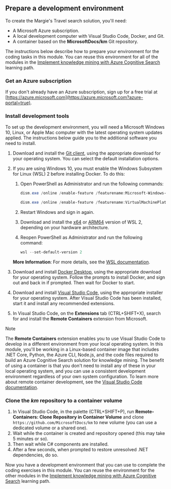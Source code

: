 ## Prepare a development environment

To create the Margie's Travel search solution, you'll need:

- A Microsoft Azure subscription.
- A local development computer with Visual Studio Code, Docker, and Git.
- A container based on the **MicrosoftDocs/km** Git repository.

The instructions below describe how to prepare your environment for the coding tasks in this module. You can reuse this environment for all of the modules in the [Implement knowledge mining with Azure Cognitive Search](https://docs.microsoft.com/learn/paths/implement-knowledge-mining-azure-cognitive-search/) learning path.

### Get an Azure subscription

If you don't already have an Azure subscription, sign up for a free trial at [https://azure.microsoft.com](https://azure.microsoft.com?azure-portal=true).

### Install development tools

To set up the development environment, you will need a Microsoft Windows 10, Linux, or Apple Mac computer with the latest operating system updates applied. The instructions below guide you to the additional software you need to install.

1. Download and install the [Git client](https://git-scm.com/downloads?azure-portal=true), using the appropriate download for your operating system. You can select the default installation options.
2. If you are using Windows 10, you must enable the Windows Subsystem for Linux (WSL) 2 before installing Docker. To do this:
    1. Open PowerShell as Administrator and run the following commands:

        ```Powershell
        dism.exe /online /enable-feature /featurename:Microsoft-Windows-Subsystem-Linux /all /norestart
        ```

        ```Powershell
        dism.exe /online /enable-feature /featurename:VirtualMachinePlatform /all /norestart
        ```

    2. Restart Windows and sign in again.
    3. Download and install the [x64](https://wslstorestorage.blob.core.windows.net/wslblob/wsl_update_x64.msi) or [ARM64](https://wslstorestorage.blob.core.windows.net/wslblob/wsl_update_arm64.msi) version of WSL 2, depending on your hardware architecture.
    4. Reopen PowerShell as Administrator and run the following command:

        ```Powershell
        wsl --set-default-version 2
        ```

    **More Information**: For more details, see the [WSL documentation](https://docs.microsoft.comwindows/wsl/install-win10?azure-portal=true).

3. Download and install [Docker Desktop](https://www.docker.com/get-started?azure-portal=true), using the appropriate download for your operating system. Follow the prompts to install Docker, and sign out and back in if prompted. Then wait for Docker to start.
4. Download and install [Visual Studio Code](https://code.visualstudio.com/Download?azure-portal=true), using the appropriate installer for your operating system. After Visual Studio Code has been installed, start it and install any recommended extensions.
5. In Visual Studio Code, on the **Extensions** tab (CTRL+SHIFT+X), search for and install the **Remote Containers** extension from Microsoft.

> [!NOTE]
> The **Remote Containers** extension enables you to use Visual Studio Code to develop in a different environment from your local operating system. In this module, you'll be working in a Linux-based container image that includes .NET Core, Python, the Azure CLI, Node.js, and the code files required to build an Azure Cognitive Search solution for knowledge mining. The benefit of using a container is that you don't need to install any of these in your local operating system, and you can use a consistent development environment regardless of your own system configuration. To learn more about remote container development, see the [Visual Studio Code documentation](https://code.visualstudio.com/docs/remote/remote-overview?azure-portal=true).

### Clone the *km* repository to a container volume

1. In Visual Studio Code, in the palette (CTRL+SHIFT+P), run **Remote-Containers: Clone Repository in Container Volume** and clone `https://github.com/MicrosoftDocs/km` to new volume (you can use a dedicated volume or a shared one).
2. Wait while the container is created and repository opened (this may take 5 minutes or so).
3. Then wait while C# components are installed.
4. After a few seconds, when prompted to restore unresolved .NET dependencies, do so.

Now you have a development environment that you can use to complete the coding exercises in this module. You can reuse the environment for the other modules in the [Implement knowledge mining with Azure Cognitive Search](https://docs.microsoft.com/learn/paths/implement-knowledge-mining-azure-cognitive-search/) learning path.
